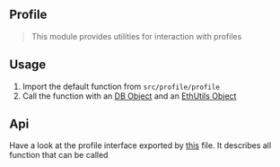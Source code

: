 ## Profile
> This module provides utilities for interaction with profiles

## Usage

1. Import the default function from `src/profile/profile`
2. Call the function with an [DB Object](../database) and an [EthUtils Object](../ethereum)

## Api
Have a look at the profile interface exported by [this](profile.js) file. It describes all function that can be called